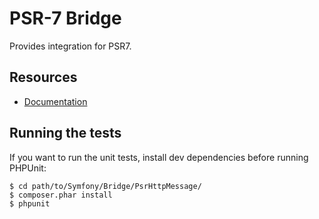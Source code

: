 PSR-7 Bridge
============

Provides integration for PSR7.

Resources
---------

  * [Documentation](https://symfony.com/doc/current/components/psr7.html)

Running the tests
-----------------

If you want to run the unit tests, install dev dependencies before
running PHPUnit:

    $ cd path/to/Symfony/Bridge/PsrHttpMessage/
    $ composer.phar install
    $ phpunit



